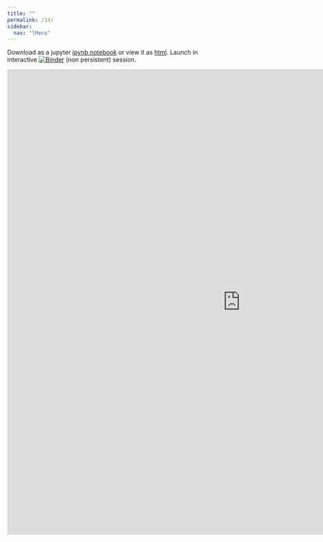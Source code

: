 ```yaml
---
title: ""
permalink: /14/
sidebar:
  nav: "lMenu"
---
```


Download as a jupyter [ipynb notebook](https://datascience-intro.github.io/1MS041-2021/lectures/14.ipynb) or view it as [html](https://datascience-intro.github.io/1MS041-2021/lectures/14.html).
Launch in interactive <a  href="https://mybinder.org/v2/gh/datascience-intro/1MS041-2021/gh-pages?filepath=lectures%2F14.ipynb" target="_blank"><img src="https://mybinder.org/badge_logo.svg" alt="Binder"></a> (non persistent) session.

<iframe src="https://datascience-intro.github.io/1MS041-2021/lectures/14.html" width="1080" height="1080" frameborder="0"></iframe>

    